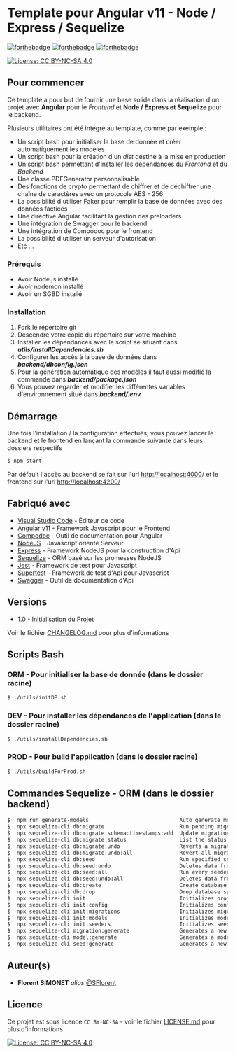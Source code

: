 ﻿# Template pour Angular v11 - Node / Express / Sequelize

[![forthebadge](https://forthebadge.com/images/badges/built-with-love.svg)](https://forthebadge.com) [![forthebadge](https://forthebadge.com/images/badges/it-works-why.svg)](https://forthebadge.com) [![forthebadge](https://forthebadge.com/images/badges/powered-by-black-magic.svg)](https://forthebadge.com)

[![License: CC BY-NC-SA 4.0](https://img.shields.io/badge/License-CC%20BY--NC--SA%204.0-lightgrey.svg)](http://creativecommons.org/licenses/by-nc-sa/4.0/)

## Pour commencer

Ce template a pour but de fournir une base solide dans la réalisation d'un projet avec **Angular** pour le *Frontend* et **Node / Express et Sequelize** pour le backend.

Plusieurs utilitaires ont été intégré au template, comme par exemple :

* Un script bash pour initialiser la base de donnée et créer automatiquement les modèles
* Un script bash pour la création d'un *dist* déstiné à la mise en production
* Un script bash permettant d'installer les dépendances du *Frontend* et du *Backend*
* Une classe PDFGenerator personnalisable
* Des fonctions de crypto permettant de chiffrer et de déchiffrer une chaîne de caractères avec un protocole AES - 256
* La possibilité d'utiliser Faker pour remplir la base de données avec des données factices
* Une directive Angular facilitant la gestion des preloaders
* Une intégration de Swagger pour le backend
* Une intégration de Compodoc pour le frontend
* La possibilité d'utiliser un serveur d'autorisation
* Etc ...

### Prérequis

* Avoir Node.js installé
* Avoir nodemon installé
* Avoir un SGBD installé

### Installation

1. Fork le répertoire git
2. Descendre votre copie du répertoire sur votre machine
3. Installer les dépendances avec le script se situant dans ***utils/installDependencies.sh***
4. Configurer les accès à la base de données dans ***backend/dbconfig.json***
5. Pour la génération automatique des modèles il faut aussi modifié la commande dans ***backend/package.json***
6. Vous pouvez regarder et modifier les différentes variables d'environnement situé dans ***backend/.env***

## Démarrage

Une fois l'installation / la configuration effectués, vous pouvez lancer le backend et le frontend en lançant la commande suivante dans leurs dossiers respectifs

```sh
$ npm start
```

Par défault l'accès au backend se fait sur l'url <http://localhost:4000/> et le frontend sur l'url <http://localhost:4200/>

## Fabriqué avec

* [Visual Studio Code](https://code.visualstudio.com/) - Éditeur de code
* [Angular v11](https://angular.io/) - Framework Javascript pour le Frontend
* [Compodoc](https://compodoc.app/) - Outil de documentation pour Angular
* [NodeJS](https://nodejs.org/en/) - Javascript orienté Serveur
* [Express](https://expressjs.com/fr/) - Framework NodeJS pour la construction d'Api
* [Sequelize](https://sequelize.org/) - ORM basé sur les promesses NodeJS
* [Jest](https://jestjs.io/) - Framework de test pour Javascript
* [Supertest](https://www.npmjs.com/package/supertest) - Framework de test d'Api pour Javascript
* [Swagger](https://swagger.io/) - Outil de documentation d'Api

## Versions

* 1.0 - Initialisation du Projet

Voir le fichier [CHANGELOG.md](CHANGELOG.md) pour plus d'informations

## Scripts Bash

### ORM - Pour initialiser la base de donnée (dans le dossier racine)

```sh
$ ./utils/initDB.sh
```

### DEV - Pour installer les dépendances de l'application (dans le dossier racine)

```sh
$ ./utils/installDependencies.sh
```

### PROD - Pour build l'application (dans le dossier racine)

```sh
$ ./utils/buildForProd.sh
```

## Commandes Sequelize - ORM (dans le dossier backend)

```sh
$  npm run generate-models                             Auto generate models
$  npx sequelize-cli db:migrate                        Run pending migrations
$  npx sequelize-cli db:migrate:schema:timestamps:add  Update migration table to have timestamps
$  npx sequelize-cli db:migrate:status                 List the status of all migrations
$  npx sequelize-cli db:migrate:undo                   Reverts a migration
$  npx sequelize-cli db:migrate:undo:all               Revert all migrations ran
$  npx sequelize-cli db:seed                           Run specified seeder
$  npx sequelize-cli db:seed:undo                      Deletes data from the database
$  npx sequelize-cli db:seed:all                       Run every seeder
$  npx sequelize-cli db:seed:undo:all                  Deletes data from the database
$  npx sequelize-cli db:create                         Create database specified by configuration
$  npx sequelize-cli db:drop                           Drop database specified by configuration
$  npx sequelize-cli init                              Initializes project
$  npx sequelize-cli init:config                       Initializes configuration
$  npx sequelize-cli init:migrations                   Initializes migrations
$  npx sequelize-cli init:models                       Initializes models
$  npx sequelize-cli init:seeders                      Initializes seeders
$  npx sequelize-cli migration:generate                Generates a new migration file       [aliases: migration:create]
$  npx sequelize-cli model:generate                    Generates a model and its migration  [aliases: model:create]
$  npx sequelize-cli seed:generate                     Generates a new seed file            [aliases: seed:create]
```

## Auteur(s)

* **Florent SIMONET** _alias_ [@SFlorent](https://github.com/SFlorent)

## Licence

Ce projet est sous licence ``CC BY-NC-SA`` - voir le fichier [LICENSE.md](LICENSE.md) pour plus d'informations

[![License: CC BY-NC-SA 4.0](https://img.shields.io/badge/License-CC%20BY--NC--SA%204.0-lightgrey.svg)](http://creativecommons.org/licenses/by-nc-sa/4.0/)
